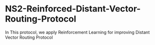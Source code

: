 # NS2-Reinforced-Distant-Vector-Routing-Protocol
In This protocol, we apply Reinforcement Learning for improving Distant Vector Routing Protocol 
